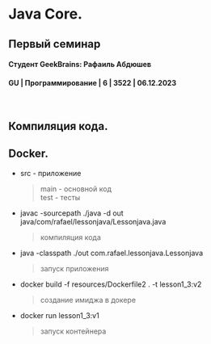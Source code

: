 # Java Core.
## Первый семинар 
#### Студент GeekBrains: Рафаиль Абдюшев
#### GU | Программирование | 6 | 3522 | 06.12.2023

<br>

## Компиляция кода.
## Docker.

* src - приложение
    > main - основной код<br>
    > test - тесты<br>

* javac -sourcepath ./java -d out java/com/rafael/lessonjava/Lessonjava.java
    > компиляция кода<br>

* java -classpath ./out com.rafael.lessonjava.Lessonjava 
    > запуск приложения<br>

* docker build -f resources/Dockerfile2 . -t lesson1_3:v2
    > создание имиджа в докере<br>

* docker run lesson1_3:v1 
    > запуск контейнера<br>
    




   






    


